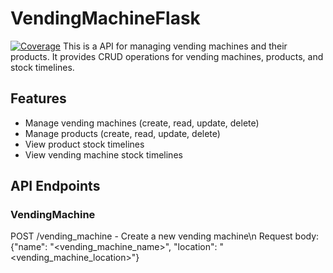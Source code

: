 # VendingMachineFlask
[![Coverage](https://sonarcloud.io/api/project_badges/measure?project=CodePan1_VendingMachineFlask&metric=coverage)](https://sonarcloud.io/summary/new_code?id=CodePan1_VendingMachineFlask)
This is a API for managing vending machines and their products. It provides CRUD operations for vending machines, products, and stock timelines.

## Features

- Manage vending machines (create, read, update, delete)
- Manage products (create, read, update, delete)
- View product stock timelines
- View vending machine stock timelines

## API Endpoints

### VendingMachine
POST /vending_machine - Create a new vending machine\n
Request body: {"name": "<vending_machine_name>", "location": "<vending_machine_location>"}
